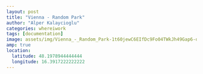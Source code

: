 ```yaml
---
layout: post
title: "Vienna - Random Park"
author: "Alper Kalaycioglu"
categories: whereiwork
tags: [documentation]
image: assets/img/Vienna_-_Random_Park-1t60jewC6EIfDc9Fo04TWkJh49Gap6-dK.jpg
amp: true
location:
  latitude: 48.1978944444444
  longitude: 16.3917222222222
---
```

